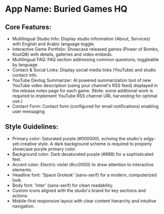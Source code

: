 # **App Name**: Buried Games HQ

## Core Features:

- Multilingual Studio Info: Display studio information (About, Services) with English and Arabic language toggle.
- Interactive Game Portfolio: Showcase released games (Power of Bombs, KoutQ8) with details, galleries and video embeds.
- Multilingual FAQ: FAQ section addressing common questions, toggleable by language.
- Contact & Social Links: Display social media links (YouTube) and studio contact info.
- YouTube Devlog Summarizer: AI powered summarization tool of new YouTube video description (using your channel's RSS feed) displayed in the release notes page for each game. (Note: some additional work is required to implement YouTube RSS channel URL harvesting for optimal use.)
- Contact Form: Contact form (configured for email notifications) enabling user messaging

## Style Guidelines:

- Primary color: Saturated purple (#000000), echoing the studio's edgy-yet-creative style. A dark background scheme is required to properly showcase purple primary color.
- Background color: Dark desaturated purple (#888) for a sophisticated feel.
- Accent color: Electric violet (#cc0000) to draw attention to interactive elements.
- Headline font: 'Space Grotesk' (sans-serif) for a modern, computerized look.
- Body font: 'Inter' (sans-serif) for clean readability.
- Custom icons aligned with the studio's brand for key sections and actions.
- Mobile-first responsive layout with clear content hierarchy and intuitive navigation.